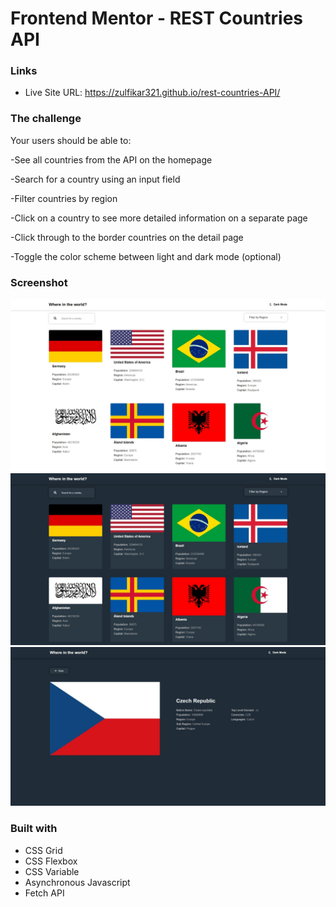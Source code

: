 # Frontend Mentor - REST Countries API

### Links

- Live Site URL: https://zulfikar321.github.io/rest-countries-API/

### The challenge

Your users should be able to:

-See all countries from the API on the homepage

-Search for a country using an input field

-Filter countries by region

-Click on a country to see more detailed information on a separate page

-Click through to the border countries on the detail page

-Toggle the color scheme between light and dark mode (optional)

### Screenshot

![ss1](https://github.com/zulfikar321/rest-countries-API/blob/main/screenshoot/Web%20capture_19-4-2022_74447_127.0.0.1.jpeg?raw=true)
![ss2](https://github.com/zulfikar321/rest-countries-API/blob/main/screenshoot/Web%20capture_19-4-2022_7450_127.0.0.1.jpeg?raw=true)
![ss3](https://github.com/zulfikar321/rest-countries-API/blob/main/screenshoot/Web%20capture_19-4-2022_74530_127.0.0.1.jpeg?raw=true)

### Built with

- CSS Grid
- CSS Flexbox
- CSS Variable
- Asynchronous Javascript
- Fetch API
